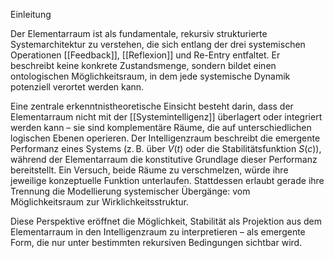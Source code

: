 Einleitung

Der Elementarraum ist als fundamentale, rekursiv strukturierte Systemarchitektur zu verstehen, die sich entlang der drei systemischen Operationen [[Feedback]], [[Reflexion]] und Re-Entry entfaltet. Er beschreibt keine konkrete Zustandsmenge, sondern bildet einen ontologischen Möglichkeitsraum, in dem jede systemische Dynamik potenziell verortet werden kann.

Eine zentrale erkenntnistheoretische Einsicht besteht darin, dass der Elementarraum nicht mit der [[Systemintelligenz]] überlagert oder integriert werden kann – sie sind komplementäre Räume, die auf unterschiedlichen logischen Ebenen operieren. Der Intelligenzraum beschreibt die emergente Performanz eines Systems (z. B. über $V(t)$ oder die Stabilitätsfunktion $S(c)$), während der Elementarraum die konstitutive Grundlage dieser Performanz bereitstellt. Ein Versuch, beide Räume zu verschmelzen, würde ihre jeweilige konzeptuelle Funktion unterlaufen. Stattdessen erlaubt gerade ihre Trennung die Modellierung systemischer Übergänge: vom Möglichkeitsraum zur Wirklichkeitsstruktur.

Diese Perspektive eröffnet die Möglichkeit, Stabilität als Projektion aus dem Elementarraum in den Intelligenzraum zu interpretieren – als emergente Form, die nur unter bestimmten rekursiven Bedingungen sichtbar wird.

